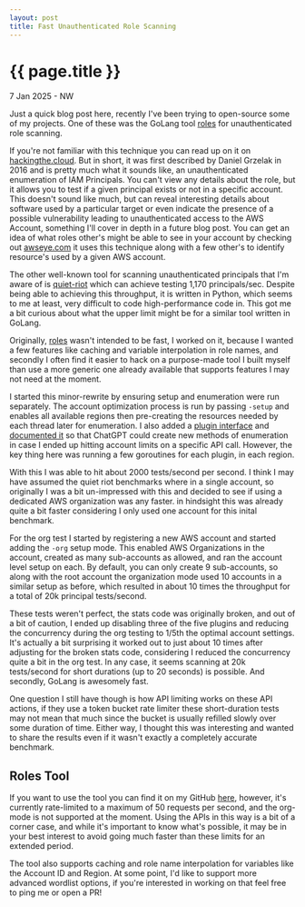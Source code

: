 ```yaml
---
layout: post
title: Fast Unauthenticated Role Scanning 
---
```


{{ page.title }}
================

<p class="meta">7 Jan 2025 - NW</p>

Just a quick blog post here, recently I've been trying to open-source some of my projects. One of these was the GoLang
tool [roles](https://github.com/RyanJarv/roles/blob/main/README.md) for unauthenticated role scanning.

If you're not familiar with this technique you can read up on it on [hackingthe.cloud](https://hackingthe.cloud/aws/enumeration/enum_iam_user_role/).
But in short, it was first described by Daniel Grzelak in 2016 and is pretty much what it sounds like, an unauthenticated
enumeration of IAM Principals. You can't view any details about the role, but it allows you to test if a given principal
exists or not in a specific account. This doesn't sound like much, but can reveal interesting details about software
used by a particular target or even indicate the presence of a possible vulnerability leading to unauthenticated
access to the AWS Account, something I'll cover in depth in a future blog post. You can get an idea of what roles 
other's might be able to see in your account by checking out [awseye.com](https://awseye.com) it uses this technique 
along with a few other's to identify resource's used by a given AWS account.

The other well-known tool for scanning unauthenticated principals that I'm aware of is [quiet-riot](https://github.com/righteousgambit/quiet-riot)
which can achieve testing 1,170 principals/sec. Despite being able to achieving this throughput, it is written in Python,
which seems to me at least, very difficult to code high-performance code in. This got me a bit curious about what the 
upper limit might be for a similar tool written in GoLang.

Originally, [roles](https://github.com/RyanJarv/roles/blob/main/README.md) wasn't intended to be fast, I worked
on it, because I wanted a few features like caching and variable interpolation in role names, and secondly I often find it
easier to hack on a purpose-made tool I built myself than use a more generic one already available that supports
features I may not need at the moment.

I started this minor-rewrite by ensuring setup and enumeration were run separately. The account optimization process is
run by passing `-setup` and enables all available regions then pre-creating the resources needed by each thread
later for enumeration. I also added a [plugin interface](https://github.com/RyanJarv/roles/blob/aab41f059c761049a057fd04efe40da768efbae1/pkg/plugins/types.go#L10)
and [documented it](https://github.com/RyanJarv/roles/tree/main?tab=readme-ov-file#plugins) so that ChatGPT could create
new methods of enumeration in case I ended up hitting account limits on a specific API call. However, the key thing here
was running a few goroutines for each plugin, in each region.

With this I was able to hit about 2000 tests/second per second. I think I may have assumed the
quiet riot benchmarks where in a single account, so originally I was a bit un-impressed with this and decided to see if using a
dedicated AWS organization was any faster. in hindsight this was already quite a bit faster considering I only used one account for this inital benchmark.

For the org test I started by registering a new AWS account and started adding the `-org` setup mode. This enabled AWS 
Organizations in the account, created as many sub-accounts as allowed, and ran the account level setup on each. By 
default, you can only create 9 sub-accounts, so along with the root account the organization mode used 10 accounts in a 
similar setup as before, which resulted in about 10 times the throughput for a total of 20k principal tests/second.

These tests weren't perfect, the stats code was originally broken, and out of a bit of caution, I ended up disabling
three of the five plugins and reducing the concurrency during the org testing to 1/5th the optimal account settings.
It's actually a bit surprising it worked out to just about 10 times after adjusting for the broken stats code, 
considering I reduced the concurrency quite a bit in the org test. In any case, it seems scanning at 20k tests/second 
for short durations (up to 20 seconds) is possible. And secondly, GoLang is awesomely fast.

One question I still have though is how API limiting works on these API actions, if they use a token bucket rate
limiter these short-duration tests may not mean that much since the bucket is usually refilled slowly over some duration
of time. Either way, I thought this was interesting and wanted to share the results even if it wasn't exactly a
completely accurate benchmark.


## Roles Tool

If you want to use the tool you can find it on my GitHub [here](https://github.com/RyanJarv/roles), however, it's
currently rate-limited to a maximum of 50 requests per second, and the org-mode is not supported at the moment. Using
the APIs in this way is a bit of a corner case, and while it's important to know what's possible, it may be in your
best interest to avoid going much faster than these limits for an extended period.

The tool also supports caching and role name interpolation for variables like the Account ID and Region. At some point,
I'd like to support more advanced wordlist options, if you're interested in working on that feel free to ping me or open
a PR!
